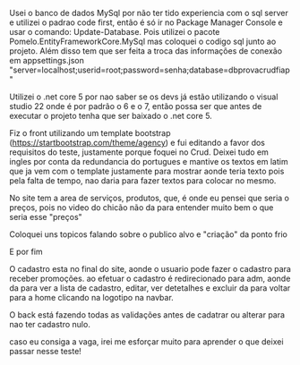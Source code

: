 Usei o banco de dados MySql por não ter tido experiencia com o sql server e utilizei o padrao code first,
então é só ir no Package Manager Console e usar o comando: Update-Database.
Pois utilizei o pacote Pomelo.EntityFrameworkCore.MySql mas coloquei o codigo sql junto ao projeto. 
Além disso tem que ser feita a troca das informações de conexão em appsettings.json
"server=localhost;userid=root;password=senha;database=dbprovacrudfiap"

Utilizei o .net core 5 por nao saber se os devs já estão utilizando o visual studio 22 onde é por padrão o 6 e o 7,
então possa ser que antes de executar o projeto tenha que ser baixado o .net core 5.

Fiz o front utilizando um template bootstrap (https://startbootstrap.com/theme/agency) e fui editando a favor dos requisitos do teste, justamente porque foquei no Crud.
Deixei tudo em ingles por conta da redundancia do portugues
e mantive os textos em latim que ja vem com o template justamente para mostrar aonde teria texto pois pela falta de tempo, 
nao daria para fazer textos para colocar no mesmo.

No site tem a area de serviços, produtos, que, é onde eu pensei que seria o preços, pois no video do chicão não da para entender muito bem o que seria esse "preços"

Coloquei uns topicos falando sobre o publico alvo e "criação" da ponto frio

E por fim

O cadastro esta no final do site, aonde o usuario pode fazer o cadastro para receber promoções. 
ao efetuar o cadastro é redirecionado para adm, aonde da para ver a lista de cadastro, editar, ver detetalhes e excluir 
da para voltar para a home clicando na logotipo na navbar.

O back está fazendo todas as validações antes de cadatrar ou alterar para nao ter cadastro nulo.

caso eu consiga a vaga, irei me esforçar muito para aprender o que deixei passar nesse teste!
